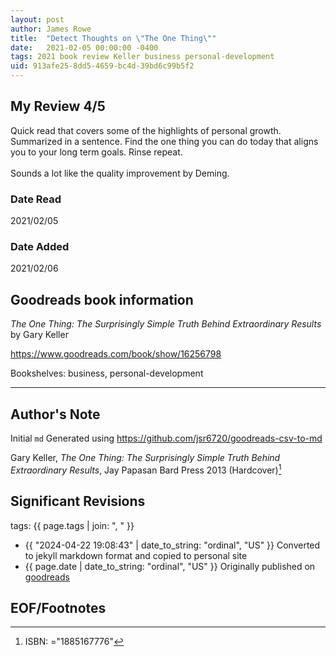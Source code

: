 ```yaml
---
layout: post
author: James Rowe
title:  "Detect Thoughts on \"The One Thing\""
date:   2021-02-05 00:00:00 -0400
tags: 2021 book review Keller business personal-development
uid: 913afe25-8dd5-4659-bc4d-39bd6c99b5f2
---
```




## My Review 4/5

Quick read that covers some of the highlights of personal growth. Summarized in a sentence. Find the one thing you can do today that aligns you to your long term goals. Rinse repeat.<br/><br/>Sounds a lot like the quality improvement by Deming.

### Date Read
2021/02/05

### Date Added
2021/02/06

## Goodreads book information

*The One Thing: The Surprisingly Simple Truth Behind Extraordinary Results* by Gary Keller

https://www.goodreads.com/book/show/16256798

Bookshelves: business, personal-development

---

## Author's Note

Initial `md` Generated using https://github.com/jsr6720/goodreads-csv-to-md

Gary Keller, *The One Thing: The Surprisingly Simple Truth Behind Extraordinary Results*, Jay Papasan Bard Press 2013 (Hardcover)[^1]

## Significant Revisions

tags: {{ page.tags | join: ", " }} <!-- todo move this somewhere -->

- {{ "2024-04-22 19:08:43" | date_to_string: "ordinal", "US" }} Converted to jekyll markdown format and copied to personal site
- {{ page.date | date_to_string: "ordinal", "US" }} Originally published on [goodreads](https://www.goodreads.com)

## EOF/Footnotes

[^1]: ISBN: ="1885167776"